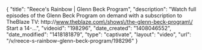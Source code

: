 {
    "title": "Reece's Rainbow | Glenn Beck Program",
    "description": "Watch full episodes of the Glenn Beck Program on demand with a subscription to TheBlaze TV: http:\/\/www.theblaze.com\/shows\/the-glenn-beck-program\/ Start a 14-...",
    "videoid": "198296",
    "date_created": "1408046552",
    "date_modified": "1418181879",
    "type": "captivate",
    "layout": "video",
    "url": "\/v\/reece-s-rainbow-glenn-beck-program\/198296"
}